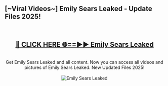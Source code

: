 <h2>[~Viral Videos~] Emily Sears Leaked - Update Files 2025!</h2>
<br>
<div align="center">
<h2><a href="https://betterlinks.top/A2PfLJ" rel="nofollow">🔴 CLICK HERE 🌐==►► Emily Sears Leaked</a></h2>
<br>
Get Emily Sears Leaked and all content. Now you can access all videos and pictures of Emily Sears Leaked. New Updated Files 2025!
<br>
<br>
<a href="https://betterlinks.top/A2PfLJ" rel="nofollow" data-target="animated-image.originalLink"><img src="https://i.ibb.co.com/WyWwxjT/player-gif2.gif" alt="Emily Sears Leaked" style="max-width: 100%; display: inline-block;" data-target="animated-image.originalImage"></a>
</div>
<br>
